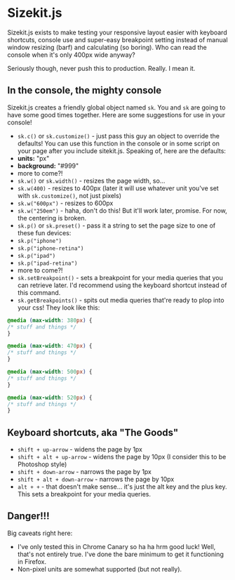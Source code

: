 # Sizekit.js

Sizekit.js exists to make testing your responsive layout easier with keyboard shortcuts, console use and super-easy breakpoint setting instead of manual window resizing (barf) and calculating (so boring). Who can read the console when it's only 400px wide anyway?

Seriously though, never push this to production. Really. I mean it.

## In the console, the mighty console

Sizekit.js creates a friendly global object named `sk`. You and `sk` are going to have some good times together. Here are some suggestions for use in your console!

* `sk.c()` or `sk.customize()` - just pass this guy an object to override the defaults! You can use this function in the console or in some script on your page after you include sitekit.js. Speaking of, here are the defaults:
 * **units:** "px"
 * **background:** "#999"
 * more to come?!
* `sk.w()` or `sk.width()` - resizes the page width, so&hellip;
 * `sk.w(400)` - resizes to 400px (later it will use whatever unit you've set with `sk.customize()`, not just pixels)
 * `sk.w("600px")` - resizes to 600px
 * `sk.w("250em")` - haha, don't do this! But it'll work later, promise. For now, the centering is broken.
* `sk.p()` or `sk.preset()` - pass it a string to set the page size to one of these fun devices:
 * `sk.p("iphone")`
 * `sk.p("iphone-retina")`
 * `sk.p("ipad")`
 * `sk.p("ipad-retina")`
 * more to come?!
* `sk.setBreakpoint()` - sets a breakpoint for your media queries that you can retrieve later. I'd recommend using the keyboard shortcut instead of this command.
* `sk.getBreakpoints()` - spits out media queries that're ready to plop into your css! They look like this:

```css
@media (max-width: 380px) {
/* stuff and things */
}

@media (max-width: 470px) {
/* stuff and things */
}

@media (max-width: 500px) {
/* stuff and things */
}

@media (max-width: 520px) {
/* stuff and things */
}
```

## Keyboard shortcuts, aka "The Goods"

* `shift + up-arrow` - widens the page by 1px
* `shift + alt + up-arrow` - widens the page by 10px (I consider this to be Photoshop style)
* `shift + down-arrow` - narrows the page by 1px
* `shift + alt + down-arrow` - narrows the page by 10px
* `alt + +` - that doesn't make sense&hellip; it's just the alt key and the plus key. This sets a breakpoint for your media queries.


## Danger!!!

Big caveats right here:

* I've only tested this in Chrome Canary so ha ha hrm good luck! Well, that's not entirely true. I've done the bare minimum to get it functioning in Firefox.
* Non-pixel units are somewhat supported (but not really).